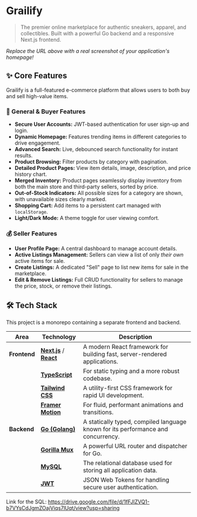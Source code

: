 # Grailify  

> The premier online marketplace for authentic sneakers, apparel, and collectibles. Built with a powerful Go backend and a responsive Next.js frontend.


*Replace the URL above with a real screenshot of your application's homepage!*

## ✨ Core Features

Grailify is a full-featured e-commerce platform that allows users to both buy and sell high-value items.

### 👤 General & Buyer Features
- **Secure User Accounts:** JWT-based authentication for user sign-up and login.
- **Dynamic Homepage:** Features trending items in different categories to drive engagement.
- **Advanced Search:** Live, debounced search functionality for instant results.
- **Product Browsing:** Filter products by category with pagination.
- **Detailed Product Pages:** View item details, image, description, and price history chart.
- **Merged Inventory:** Product pages seamlessly display inventory from both the main store and third-party sellers, sorted by price.
- **Out-of-Stock Indicators:** All possible sizes for a category are shown, with unavailable sizes clearly marked.
- **Shopping Cart:** Add items to a persistent cart managed with `localStorage`.
- **Light/Dark Mode:** A theme toggle for user viewing comfort.

### 💰 Seller Features
- **User Profile Page:** A central dashboard to manage account details.
- **Active Listings Management:** Sellers can view a list of only *their own* active items for sale.
- **Create Listings:** A dedicated "Sell" page to list new items for sale in the marketplace.
- **Edit & Remove Listings:** Full CRUD functionality for sellers to manage the price, stock, or remove their listings.

## 🛠️ Tech Stack

This project is a monorepo containing a separate frontend and backend.

| Area | Technology | Description |
|---|---|---|
| **Frontend** | [**Next.js**](https://nextjs.org/) / [**React**](https://reactjs.org/) | A modern React framework for building fast, server-rendered applications. |
| | [**TypeScript**](https://www.typescriptlang.org/) | For static typing and a more robust codebase. |
| | [**Tailwind CSS**](https://tailwindcss.com/) | A utility-first CSS framework for rapid UI development. |
| | [**Framer Motion**](https://www.framer.com/motion/) | For fluid, performant animations and transitions. |
| **Backend** | [**Go (Golang)**](https://golang.org/) | A statically typed, compiled language known for its performance and concurrency. |
| | [**Gorilla Mux**](https://github.com/gorilla/mux) | A powerful URL router and dispatcher for Go. |
| | [**MySQL**](https://www.mysql.com/) | The relational database used for storing all application data. |
| | [**JWT**](https://jwt.io/) | JSON Web Tokens for handling secure user authentication. |

Link for the SQL: https://drive.google.com/file/d/1fFJlZVQ1-b7VYsCdJgmZOajViqs7lUqt/view?usp=sharing
